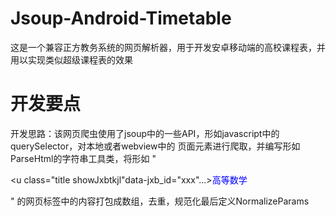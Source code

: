 # Jsoup-Android-Timetable
这是一个兼容正方教务系统的网页解析器，用于开发安卓移动端的高校课程表，并用以实现类似超级课程表的效果
# 开发要点
开发思路：该网页爬虫使用了jsoup中的一些API，形如javascript中的querySelector，对本地或者webview中的
页面元素进行爬取，并编写形如ParseHtml的字符串工具类，将形如
"<p><u class="title showJxbtkjl"data-jxb_id="xxx"...><font color="blue">高等数学</font></u></p>"
的网页标签中的内容打包成数组，去重，规范化最后定义NormalizeParams
